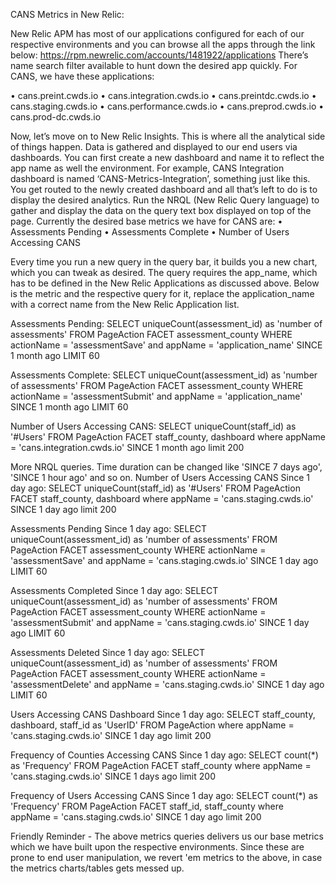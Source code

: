 CANS Metrics in New Relic:

New Relic APM has most of our applications configured for each of our respective environments and you can browse all the apps through the link below:
https://rpm.newrelic.com/accounts/1481922/applications
There’s name search filter available to hunt down the desired app quickly. For CANS, we have these applications:

•	cans.preint.cwds.io
•	cans.integration.cwds.io
•	cans.preintdc.cwds.io
•	cans.staging.cwds.io
•	cans.performance.cwds.io
•	cans.preprod.cwds.io
•	cans.prod-dc.cwds.io

Now, let’s move on to New Relic Insights. This is where all the analytical side of things happen. Data is gathered and displayed to our end users via dashboards. You can first create a new dashboard and name it to reflect the app name as well the environment. For example, CANS Integration dashboard is named ‘CANS-Metrics-Integration’, something just like this.
You get routed to the newly created dashboard and all that’s left to do is to display the desired analytics. Run the NRQL (New Relic Query language) to gather and display the data on the query text box displayed on top of the page. Currently the desired base metrics we have for CANS are:
•	Assessments Pending
•	Assessments Complete
•	Number of Users Accessing CANS

Every time you run a new query in the query bar, it builds you a new chart, which you can tweak as desired. The query requires the app_name, which has to be defined in the New Relic Applications as discussed above. Below is the metric and the respective query for it, replace the application_name with a correct name from the New Relic Application list.


Assessments Pending:
SELECT uniqueCount(assessment_id) as 'number of assessments' FROM PageAction FACET assessment_county WHERE actionName = 'assessmentSave' and appName = 'application_name' SINCE 1 month ago LIMIT 60

Assessments Complete:
SELECT uniqueCount(assessment_id) as 'number of assessments' FROM PageAction FACET assessment_county WHERE actionName = 'assessmentSubmit' and appName = 'application_name' SINCE 1 month ago LIMIT 60

Number of Users Accessing CANS:
SELECT uniqueCount(staff_id) as '#Users' FROM PageAction FACET staff_county, dashboard where appName = 'cans.integration.cwds.io' SINCE 1 month ago limit 200

More NRQL queries. Time duration can be changed like 'SINCE 7 days ago', 'SINCE 1 hour ago' and so on. 
Number of Users Accessing CANS Since 1 day ago:
SELECT uniqueCount(staff_id) as '#Users' FROM PageAction FACET staff_county, dashboard where appName = 'cans.staging.cwds.io' SINCE 1 day ago limit 200

Assessments Pending Since 1 day ago:
SELECT uniqueCount(assessment_id) as 'number of assessments' FROM PageAction FACET assessment_county WHERE actionName = 'assessmentSave' and appName = 'cans.staging.cwds.io' SINCE 1 day ago LIMIT 60

Assessments Completed Since 1 day ago: 
SELECT uniqueCount(assessment_id) as 'number of assessments' FROM PageAction FACET assessment_county WHERE actionName = 'assessmentSubmit' and appName = 'cans.staging.cwds.io' SINCE 1 day ago LIMIT 60

Assessments Deleted Since 1 day ago:
SELECT uniqueCount(assessment_id) as 'number of assessments' FROM PageAction FACET assessment_county WHERE actionName = 'assessmentDelete' and appName = 'cans.staging.cwds.io' SINCE 1 day ago LIMIT 60

Users Accessing CANS Dashboard Since 1 day ago:
SELECT staff_county, dashboard, staff_id as 'UserID' FROM PageAction where appName = 'cans.staging.cwds.io' SINCE 1 day ago limit 200

Frequency of Counties Accessing CANS Since 1 day ago:
SELECT count(*) as 'Frequency' FROM PageAction FACET staff_county where appName = 'cans.staging.cwds.io' SINCE 1 days ago limit 200

Frequency of Users Accessing CANS Since 1 day ago:
SELECT count(*) as 'Frequency' FROM PageAction FACET staff_id, staff_county where appName = 'cans.staging.cwds.io' SINCE 1 day ago limit 200


Friendly Reminder - The above metrics queries delivers us our base metrics which we have built upon the respective environments. Since these are prone to end user manipulation, we revert 'em metrics to the above, in case the metrics charts/tables gets messed up.
